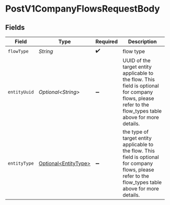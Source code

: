 # PostV1CompanyFlowsRequestBody


## Fields

| Field                                                                                                                                                    | Type                                                                                                                                                     | Required                                                                                                                                                 | Description                                                                                                                                              |
| -------------------------------------------------------------------------------------------------------------------------------------------------------- | -------------------------------------------------------------------------------------------------------------------------------------------------------- | -------------------------------------------------------------------------------------------------------------------------------------------------------- | -------------------------------------------------------------------------------------------------------------------------------------------------------- |
| `flowType`                                                                                                                                               | *String*                                                                                                                                                 | :heavy_check_mark:                                                                                                                                       | flow type                                                                                                                                                |
| `entityUuid`                                                                                                                                             | *Optional\<String>*                                                                                                                                      | :heavy_minus_sign:                                                                                                                                       | UUID of the target entity applicable to the flow. This field is optional for company flows, please refer to the flow_types table above for more details. |
| `entityType`                                                                                                                                             | [Optional\<EntityType>](../../models/operations/EntityType.md)                                                                                           | :heavy_minus_sign:                                                                                                                                       | the type of target entity applicable to the flow. This field is optional for company flows, please refer to the flow_types table above for more details. |